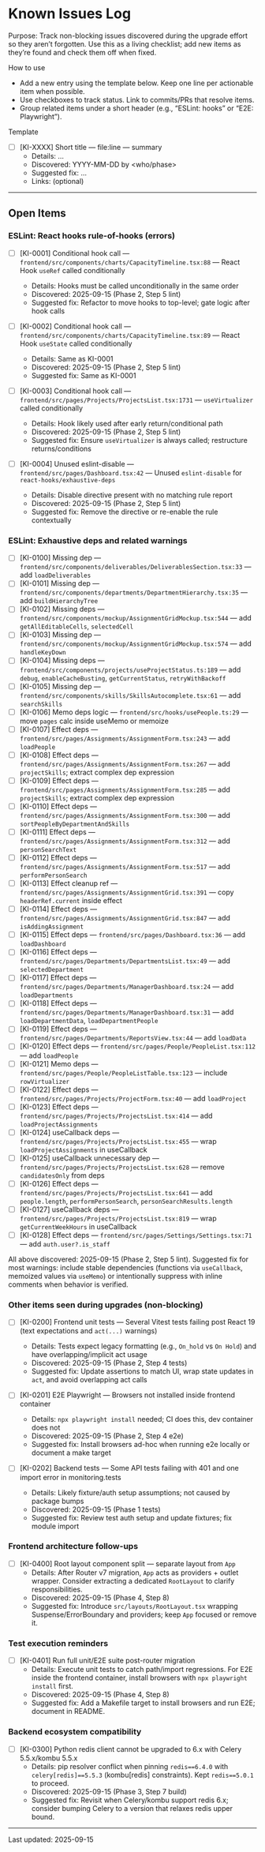 # Known Issues Log

Purpose: Track non-blocking issues discovered during the upgrade effort so they aren’t forgotten. Use this as a living checklist; add new items as they’re found and check them off when fixed.

How to use
- Add a new entry using the template below. Keep one line per actionable item when possible.
- Use checkboxes to track status. Link to commits/PRs that resolve items.
- Group related items under a short header (e.g., “ESLint: hooks” or “E2E: Playwright”).

Template
- [ ] [KI-XXXX] Short title — file:line — summary
  - Details: …
  - Discovered: YYYY-MM-DD by <who/phase>
  - Suggested fix: …
  - Links: (optional)

---

## Open Items

### ESLint: React hooks rule-of-hooks (errors)
- [ ] [KI-0001] Conditional hook call — `frontend/src/components/charts/CapacityTimeline.tsx:88` — React Hook `useRef` called conditionally
  - Details: Hooks must be called unconditionally in the same order
  - Discovered: 2025-09-15 (Phase 2, Step 5 lint)
  - Suggested fix: Refactor to move hooks to top-level; gate logic after hook calls

- [ ] [KI-0002] Conditional hook call — `frontend/src/components/charts/CapacityTimeline.tsx:89` — React Hook `useState` called conditionally
  - Details: Same as KI-0001
  - Discovered: 2025-09-15 (Phase 2, Step 5 lint)
  - Suggested fix: Same as KI-0001

- [ ] [KI-0003] Conditional hook call — `frontend/src/pages/Projects/ProjectsList.tsx:1731` — `useVirtualizer` called conditionally
  - Details: Hook likely used after early return/conditional path
  - Discovered: 2025-09-15 (Phase 2, Step 5 lint)
  - Suggested fix: Ensure `useVirtualizer` is always called; restructure returns/conditions

- [ ] [KI-0004] Unused eslint-disable — `frontend/src/pages/Dashboard.tsx:42` — Unused `eslint-disable` for `react-hooks/exhaustive-deps`
  - Details: Disable directive present with no matching rule report
  - Discovered: 2025-09-15 (Phase 2, Step 5 lint)
  - Suggested fix: Remove the directive or re-enable the rule contextually

### ESLint: Exhaustive deps and related warnings
- [ ] [KI-0100] Missing dep — `frontend/src/components/deliverables/DeliverablesSection.tsx:33` — add `loadDeliverables`
- [ ] [KI-0101] Missing dep — `frontend/src/components/departments/DepartmentHierarchy.tsx:35` — add `buildHierarchyTree`
- [ ] [KI-0102] Missing deps — `frontend/src/components/mockup/AssignmentGridMockup.tsx:544` — add `getAllEditableCells`, `selectedCell`
- [ ] [KI-0103] Missing dep — `frontend/src/components/mockup/AssignmentGridMockup.tsx:574` — add `handleKeyDown`
- [ ] [KI-0104] Missing deps — `frontend/src/components/projects/useProjectStatus.ts:189` — add `debug`, `enableCacheBusting`, `getCurrentStatus`, `retryWithBackoff`
- [ ] [KI-0105] Missing dep — `frontend/src/components/skills/SkillsAutocomplete.tsx:61` — add `searchSkills`
- [ ] [KI-0106] Memo deps logic — `frontend/src/hooks/usePeople.ts:29` — move `pages` calc inside useMemo or memoize
- [ ] [KI-0107] Effect deps — `frontend/src/pages/Assignments/AssignmentForm.tsx:243` — add `loadPeople`
- [ ] [KI-0108] Effect deps — `frontend/src/pages/Assignments/AssignmentForm.tsx:267` — add `projectSkills`; extract complex dep expression
- [ ] [KI-0109] Effect deps — `frontend/src/pages/Assignments/AssignmentForm.tsx:285` — add `projectSkills`; extract complex dep expression
- [ ] [KI-0110] Effect deps — `frontend/src/pages/Assignments/AssignmentForm.tsx:300` — add `sortPeopleByDepartmentAndSkills`
- [ ] [KI-0111] Effect deps — `frontend/src/pages/Assignments/AssignmentForm.tsx:312` — add `personSearchText`
- [ ] [KI-0112] Effect deps — `frontend/src/pages/Assignments/AssignmentForm.tsx:517` — add `performPersonSearch`
- [ ] [KI-0113] Effect cleanup ref — `frontend/src/pages/Assignments/AssignmentGrid.tsx:391` — copy `headerRef.current` inside effect
- [ ] [KI-0114] Effect deps — `frontend/src/pages/Assignments/AssignmentGrid.tsx:847` — add `isAddingAssignment`
- [ ] [KI-0115] Effect deps — `frontend/src/pages/Dashboard.tsx:36` — add `loadDashboard`
- [ ] [KI-0116] Effect deps — `frontend/src/pages/Departments/DepartmentsList.tsx:49` — add `selectedDepartment`
- [ ] [KI-0117] Effect deps — `frontend/src/pages/Departments/ManagerDashboard.tsx:24` — add `loadDepartments`
- [ ] [KI-0118] Effect deps — `frontend/src/pages/Departments/ManagerDashboard.tsx:31` — add `loadDepartmentData`, `loadDepartmentPeople`
- [ ] [KI-0119] Effect deps — `frontend/src/pages/Departments/ReportsView.tsx:44` — add `loadData`
- [ ] [KI-0120] Effect deps — `frontend/src/pages/People/PeopleList.tsx:112` — add `loadPeople`
- [ ] [KI-0121] Memo deps — `frontend/src/pages/People/PeopleListTable.tsx:123` — include `rowVirtualizer`
- [ ] [KI-0122] Effect deps — `frontend/src/pages/Projects/ProjectForm.tsx:40` — add `loadProject`
- [ ] [KI-0123] Effect deps — `frontend/src/pages/Projects/ProjectsList.tsx:414` — add `loadProjectAssignments`
- [ ] [KI-0124] useCallback deps — `frontend/src/pages/Projects/ProjectsList.tsx:455` — wrap `loadProjectAssignments` in useCallback
- [ ] [KI-0125] useCallback unnecessary dep — `frontend/src/pages/Projects/ProjectsList.tsx:628` — remove `candidatesOnly` from deps
- [ ] [KI-0126] Effect deps — `frontend/src/pages/Projects/ProjectsList.tsx:641` — add `people.length`, `performPersonSearch`, `personSearchResults.length`
- [ ] [KI-0127] useCallback deps — `frontend/src/pages/Projects/ProjectsList.tsx:819` — wrap `getCurrentWeekHours` in useCallback
- [ ] [KI-0128] Effect deps — `frontend/src/pages/Settings/Settings.tsx:71` — add `auth.user?.is_staff`

All above discovered: 2025-09-15 (Phase 2, Step 5 lint). Suggested fix for most warnings: include stable dependencies (functions via `useCallback`, memoized values via `useMemo`) or intentionally suppress with inline comments when behavior is verified.

### Other items seen during upgrades (non-blocking)
- [ ] [KI-0200] Frontend unit tests — Several Vitest tests failing post React 19 (text expectations and `act(...)` warnings)
  - Details: Tests expect legacy formatting (e.g., `On_hold` vs `On Hold`) and have overlapping/implicit act usage
  - Discovered: 2025-09-15 (Phase 2, Step 4 tests)
  - Suggested fix: Update assertions to match UI, wrap state updates in `act`, and avoid overlapping act calls

- [ ] [KI-0201] E2E Playwright — Browsers not installed inside frontend container
  - Details: `npx playwright install` needed; CI does this, dev container does not
  - Discovered: 2025-09-15 (Phase 2, Step 4 e2e)
  - Suggested fix: Install browsers ad-hoc when running e2e locally or document a make target

- [ ] [KI-0202] Backend tests — Some API tests failing with 401 and one import error in monitoring.tests
  - Details: Likely fixture/auth setup assumptions; not caused by package bumps
  - Discovered: 2025-09-15 (Phase 1 tests)
  - Suggested fix: Review test auth setup and update fixtures; fix module import

### Frontend architecture follow-ups
- [ ] [KI-0400] Root layout component split — separate layout from `App`
  - Details: After Router v7 migration, `App` acts as providers + outlet wrapper. Consider extracting a dedicated `RootLayout` to clarify responsibilities.
  - Discovered: 2025-09-15 (Phase 4, Step 8)
  - Suggested fix: Introduce `src/layouts/RootLayout.tsx` wrapping Suspense/ErrorBoundary and providers; keep `App` focused or remove it.

### Test execution reminders
- [ ] [KI-0401] Run full unit/E2E suite post-router migration
  - Details: Execute unit tests to catch path/import regressions. For E2E inside the frontend container, install browsers with `npx playwright install` first.
  - Discovered: 2025-09-15 (Phase 4, Step 8)
  - Suggested fix: Add a Makefile target to install browsers and run E2E; document in README.

### Backend ecosystem compatibility
- [ ] [KI-0300] Python redis client cannot be upgraded to 6.x with Celery 5.5.x/kombu 5.5.x
  - Details: pip resolver conflict when pinning `redis==6.4.0` with `celery[redis]==5.5.3` (kombu[redis] constraints). Kept `redis==5.0.1` to proceed.
  - Discovered: 2025-09-15 (Phase 3, Step 7 build)
  - Suggested fix: Revisit when Celery/kombu support redis 6.x; consider bumping Celery to a version that relaxes redis upper bound.

---

Last updated: 2025-09-15
